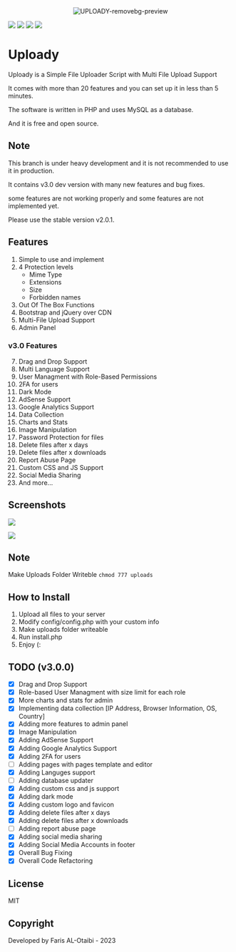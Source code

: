 <div align="center">
   <img src="https://i.ibb.co/qMSh4gN/UPLOADY-removebg-preview.png" alt="UPLOADY-removebg-preview" border="0">
</div>

![](https://img.shields.io/github/license/farisc0de/Uploady) ![](https://img.shields.io/github/v/release/farisc0de/Uploady) ![](https://img.shields.io/github/repo-size/farisc0de/Uploady) ![](https://img.shields.io/badge/PHP-777BB4?style=for-the-badge&logo=php&logoColor=white)

# Uploady

Uploady is a Simple File Uploader Script with Multi File Upload Support

It comes with more than 20 features and you can set up it in less than 5 minutes.

The software is written in PHP and uses MySQL as a database.

And it is free and open source.

## Note

This branch is under heavy development and it is not recommended to use it in production.

It contains v3.0 dev version with many new features and bug fixes.

some features are not working properly and some features are not implemented yet.

Please use the stable version v2.0.1.

## Features

1. Simple to use and implement
2. 4 Protection levels
   - Mime Type
   - Extensions
   - Size
   - Forbidden names
3. Out Of The Box Functions
4. Bootstrap and jQuery over CDN
5. Multi-File Upload Support
6. Admin Panel

### v3.0 Features

7. Drag and Drop Support
8. Multi Language Support
9. User Managment with Role-Based Permissions
10. 2FA for users
11. Dark Mode
12. AdSense Support
13. Google Analytics Support
14. Data Collection
15. Charts and Stats
16. Image Manipulation
17. Password Protection for files
18. Delete files after x days
19. Delete files after x downloads
20. Report Abuse Page
21. Custom CSS and JS Support
22. Social Media Sharing
23. And more...

## Screenshots

![](https://i.ibb.co/D7yGNTp/Web-capture-23-4-2023-52641-192-168-1-4.jpg)

![](https://i.ibb.co/hRbJxG9/Web-capture-20-4-2023-1035-localhost.jpg)

## Note

Make Uploads Folder Writeble `chmod 777 uploads`

## How to Install

1. Upload all files to your server
2. Modify config/config.php with your custom info
3. Make uploads folder writeable
4. Run install.php
5. Enjoy (:

## TODO (v3.0.0)

- [x] Drag and Drop Support
- [x] Role-based User Managment with size limit for each role
- [x] More charts and stats for admin
- [x] Implementing data collection [IP Address, Browser Information, OS, Country]
- [x] Adding more features to admin panel
- [x] Image Manipulation
- [x] Adding AdSense Support
- [x] Adding Google Analytics Support
- [x] Adding 2FA for users
- [ ] Adding pages with pages template and editor
- [x] Adding Languges support
- [ ] Adding database updater
- [x] Adding custom css and js support
- [x] Adding dark mode
- [x] Adding custom logo and favicon
- [x] Adding delete files after x days
- [x] Adding delete files after x downloads
- [ ] Adding report abuse page
- [x] Adding social media sharing
- [x] Adding Social Media Accounts in footer
- [x] Overall Bug Fixing
- [x] Overall Code Refactoring

## License

MIT

## Copyright

Developed by Faris AL-Otaibi - 2023
